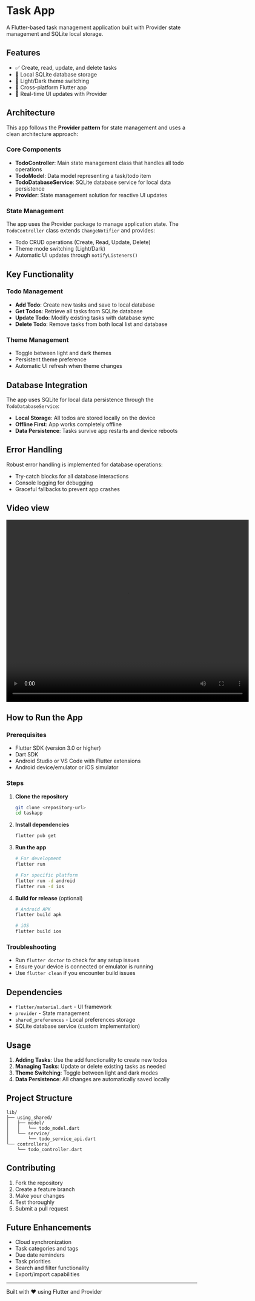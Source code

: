 # Task App

A Flutter-based task management application built with Provider state management and SQLite local storage.

## Features

- ✅ Create, read, update, and delete tasks
- 💾 Local SQLite database storage
- 🎨 Light/Dark theme switching
- 📱 Cross-platform Flutter app
- 🔄 Real-time UI updates with Provider

## Architecture

This app follows the **Provider pattern** for state management and uses a clean architecture approach:

### Core Components

- **TodoController**: Main state management class that handles all todo operations
- **TodoModel**: Data model representing a task/todo item
- **TodoDatabaseService**: SQLite database service for local data persistence
- **Provider**: State management solution for reactive UI updates

### State Management

The app uses the Provider package to manage application state. The `TodoController` class extends `ChangeNotifier` and provides:

- Todo CRUD operations (Create, Read, Update, Delete)
- Theme mode switching (Light/Dark)
- Automatic UI updates through `notifyListeners()`

## Key Functionality

### Todo Management
- **Add Todo**: Create new tasks and save to local database
- **Get Todos**: Retrieve all tasks from SQLite database
- **Update Todo**: Modify existing tasks with database sync
- **Delete Todo**: Remove tasks from both local list and database

### Theme Management
- Toggle between light and dark themes
- Persistent theme preference
- Automatic UI refresh when theme changes

## Database Integration

The app uses SQLite for local data persistence through the `TodoDatabaseService`:

- **Local Storage**: All todos are stored locally on the device
- **Offline First**: App works completely offline
- **Data Persistence**: Tasks survive app restarts and device reboots

## Error Handling

Robust error handling is implemented for database operations:
- Try-catch blocks for all database interactions
- Console logging for debugging
- Graceful fallbacks to prevent app crashes

## Video view 

<video width="640" height="480" controls>
  <source src="assets/view_POs.mp4" type="video/mp4">
  Your browser does not support the video tag. 
  <a href="taskapp/assets/view.mp4">Download the video instead</a>.
</video>

## How to Run the App

### Prerequisites
- Flutter SDK (version 3.0 or higher)
- Dart SDK
- Android Studio or VS Code with Flutter extensions
- Android device/emulator or iOS simulator

### Steps
1. **Clone the repository**
   ```bash
   git clone <repository-url>
   cd taskapp
   ```

2. **Install dependencies**
   ```bash
   flutter pub get
   ```

3. **Run the app**
   ```bash
   # For development
   flutter run
   
   # For specific platform
   flutter run -d android
   flutter run -d ios
   ```

4. **Build for release** (optional)
   ```bash
   # Android APK
   flutter build apk
   
   # iOS
   flutter build ios
   ```

### Troubleshooting
- Run `flutter doctor` to check for any setup issues
- Ensure your device is connected or emulator is running
- Use `flutter clean` if you encounter build issues

## Dependencies

- `flutter/material.dart` - UI framework
- `provider` - State management
- `shared_preferences` - Local preferences storage
- SQLite database service (custom implementation)

## Usage

1. **Adding Tasks**: Use the add functionality to create new todos
2. **Managing Tasks**: Update or delete existing tasks as needed
3. **Theme Switching**: Toggle between light and dark modes
4. **Data Persistence**: All changes are automatically saved locally

## Project Structure

```
lib/
├── using_shared/
│   ├── model/
│   │   └── todo_model.dart
│   └── service/
│       └── todo_service_api.dart
└── controllers/
    └── todo_controller.dart
```

## Contributing

1. Fork the repository
2. Create a feature branch
3. Make your changes
4. Test thoroughly
5. Submit a pull request

## Future Enhancements

- Cloud synchronization
- Task categories and tags
- Due date reminders
- Task priorities
- Search and filter functionality
- Export/import capabilities

---

Built with ❤️ using Flutter and Provider
